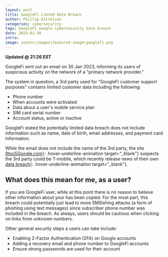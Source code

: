 ```yaml
---
layout: post
title: GoogleFi Limted Date Breach
author: Phillip Kittelson
categories: cybersecurity
tags: GoogleFi Google cybersecurity data breach
date: 2023-01-30
intro: 
image: assets\images\featured-image\googlefi.png
---
```

__Updated @ 21:26 EST__

GoogleFi sent out an email on 30 Jan 2023, informing its users of suspicious activity on the network of a "primary network provider."

The system in question, a 3rd party used for "GoogleFi customer support purposes" contains limited customer data including the following:

- Phone number
- When accounts were activated
- Data about a user's mobile service plan
- SIM card serial number
- Account status, active or inactive

GoogleFi stated the potentially limited data breach does not include information such as name, date of birth, email addresses, and payment card information.

While the email does not include the name of the 3rd party, the site [9too5Google.com](https://9to5google.com/2023/01/30/google-fi-data-breach-tmobile/){: .hover-underline-animation target="_blank"} suspects the 3rd party could be T-mobile, which recently release news of their own [data breach](https://9to5mac.com/2023/01/19/t-mobile-data-breach-customer-info/){: .hover-underline-animation target="_blank"}.

## What does this mean for me, as a user?
If you are GoogleFi user, while at this point there is no reason to believe other information about your has been copied. For the most part, this breach could potentially just lead to more SMSishing attacks (a form of phishing using text messages) since subscriber phone number was included in the breach. As always, users should be cautious when clicking on links from unknown numbers.

Other general security steps a users can take include:
- Enabling 2-Factor Authentication (2FA) on Google accounts
- Adding a recovery email and phone number to GoogleFi accounts
- Ensure strong passwords are used for their account